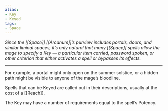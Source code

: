 ```yaml
---
alias:
- Key
- Keyed
tags:
- Space
---
```


_Since the [[Space]] [[Arcanum]]’s purview includes portals, doors, and similar liminal spaces, it’s only natural that many [[Space]] spells allow the mage to specify a Key — a particular item carried, password spoken, or other criterion that either activates a spell or bypasses its effects._ 

---

For example, a portal might only open on the summer solstice, or a hidden path might be visible to anyone of the mage’s bloodline.

Spells that can be Keyed are called out in their descriptions, usually at the cost of a [[Reach]].

The Key may have a number of requirements equal to the spell’s Potency.

